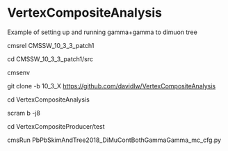 # VertexCompositeAnalysis

Example of setting up and running gamma+gamma to dimuon tree

cmsrel CMSSW_10_3_3_patch1

cd CMSSW_10_3_3_patch1/src

cmsenv

git clone -b 10_3_X https://github.com/davidlw/VertexCompositeAnalysis

cd VertexCompositeAnalysis

scram b -j8

cd VertexCompositeProducer/test

cmsRun PbPbSkimAndTree2018_DiMuContBothGammaGamma_mc_cfg.py 
